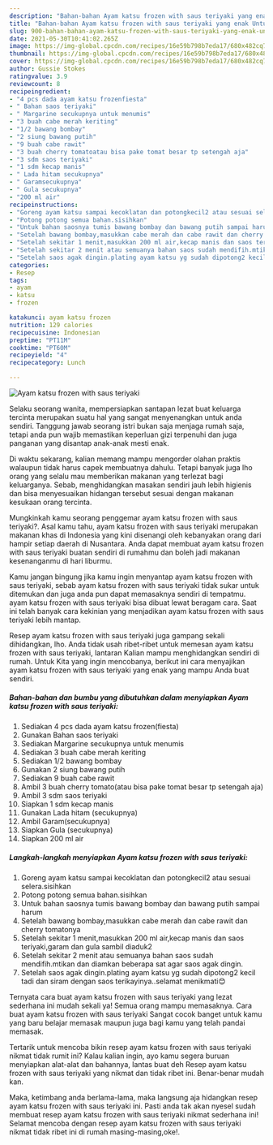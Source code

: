 ```yaml
---
description: "Bahan-bahan Ayam katsu frozen with saus teriyaki yang enak Untuk Jualan"
title: "Bahan-bahan Ayam katsu frozen with saus teriyaki yang enak Untuk Jualan"
slug: 900-bahan-bahan-ayam-katsu-frozen-with-saus-teriyaki-yang-enak-untuk-jualan
date: 2021-05-30T10:41:02.265Z
image: https://img-global.cpcdn.com/recipes/16e59b798b7eda17/680x482cq70/ayam-katsu-frozen-with-saus-teriyaki-foto-resep-utama.jpg
thumbnail: https://img-global.cpcdn.com/recipes/16e59b798b7eda17/680x482cq70/ayam-katsu-frozen-with-saus-teriyaki-foto-resep-utama.jpg
cover: https://img-global.cpcdn.com/recipes/16e59b798b7eda17/680x482cq70/ayam-katsu-frozen-with-saus-teriyaki-foto-resep-utama.jpg
author: Gussie Stokes
ratingvalue: 3.9
reviewcount: 8
recipeingredient:
- "4 pcs dada ayam katsu frozenfiesta"
- " Bahan saos teriyaki"
- " Margarine secukupnya untuk menumis"
- "3 buah cabe merah keriting"
- "1/2 bawang bombay"
- "2 siung bawang putih"
- "9 buah cabe rawit"
- "3 buah cherry tomatoatau bisa pake tomat besar tp setengah aja"
- "3 sdm saos teriyaki"
- "1 sdm kecap manis"
- " Lada hitam secukupnya"
- " Garamsecukupnya"
- " Gula secukupnya"
- "200 ml air"
recipeinstructions:
- "Goreng ayam katsu sampai kecoklatan dan potongkecil2 atau sesuai selera.sisihkan"
- "Potong potong semua bahan.sisihkan"
- "Untuk bahan saosnya tumis bawang bombay dan bawang putih sampai harum"
- "Setelah bawang bombay,masukkan cabe merah dan cabe rawit dan cherry tomatonya"
- "Setelah sekitar 1 menit,masukkan 200 ml air,kecap manis dan saos teriyaki,garam dan gula sambil diaduk2"
- "Setelah sekitar 2 menit atau semuanya bahan saos sudah mendifih.mtikan dan diamkan beberapa sat agar saos agak dingin."
- "Setelah saos agak dingin.plating ayam katsu yg sudah dipotong2 kecil tadi dan siram dengan saos terikayinya..selamat menikmati😊"
categories:
- Resep
tags:
- ayam
- katsu
- frozen

katakunci: ayam katsu frozen 
nutrition: 129 calories
recipecuisine: Indonesian
preptime: "PT11M"
cooktime: "PT60M"
recipeyield: "4"
recipecategory: Lunch

---
```



![Ayam katsu frozen with saus teriyaki](https://img-global.cpcdn.com/recipes/16e59b798b7eda17/680x482cq70/ayam-katsu-frozen-with-saus-teriyaki-foto-resep-utama.jpg)

Selaku seorang wanita, mempersiapkan santapan lezat buat keluarga tercinta merupakan suatu hal yang sangat menyenangkan untuk anda sendiri. Tanggung jawab seorang istri bukan saja menjaga rumah saja, tetapi anda pun wajib memastikan keperluan gizi terpenuhi dan juga panganan yang disantap anak-anak mesti enak.

Di waktu  sekarang, kalian memang mampu mengorder olahan praktis walaupun tidak harus capek membuatnya dahulu. Tetapi banyak juga lho orang yang selalu mau memberikan makanan yang terlezat bagi keluarganya. Sebab, menghidangkan masakan sendiri jauh lebih higienis dan bisa menyesuaikan hidangan tersebut sesuai dengan makanan kesukaan orang tercinta. 



Mungkinkah kamu seorang penggemar ayam katsu frozen with saus teriyaki?. Asal kamu tahu, ayam katsu frozen with saus teriyaki merupakan makanan khas di Indonesia yang kini disenangi oleh kebanyakan orang dari hampir setiap daerah di Nusantara. Anda dapat membuat ayam katsu frozen with saus teriyaki buatan sendiri di rumahmu dan boleh jadi makanan kesenanganmu di hari liburmu.

Kamu jangan bingung jika kamu ingin menyantap ayam katsu frozen with saus teriyaki, sebab ayam katsu frozen with saus teriyaki tidak sukar untuk ditemukan dan juga anda pun dapat memasaknya sendiri di tempatmu. ayam katsu frozen with saus teriyaki bisa dibuat lewat beragam cara. Saat ini telah banyak cara kekinian yang menjadikan ayam katsu frozen with saus teriyaki lebih mantap.

Resep ayam katsu frozen with saus teriyaki juga gampang sekali dihidangkan, lho. Anda tidak usah ribet-ribet untuk memesan ayam katsu frozen with saus teriyaki, lantaran Kalian mampu menghidangkan sendiri di rumah. Untuk Kita yang ingin mencobanya, berikut ini cara menyajikan ayam katsu frozen with saus teriyaki yang enak yang mampu Anda buat sendiri.

<!--inarticleads1-->

##### Bahan-bahan dan bumbu yang dibutuhkan dalam menyiapkan Ayam katsu frozen with saus teriyaki:

1. Sediakan 4 pcs dada ayam katsu frozen(fiesta)
1. Gunakan  Bahan saos teriyaki
1. Sediakan  Margarine secukupnya untuk menumis
1. Sediakan 3 buah cabe merah keriting
1. Sediakan 1/2 bawang bombay
1. Gunakan 2 siung bawang putih
1. Sediakan 9 buah cabe rawit
1. Ambil 3 buah cherry tomato(atau bisa pake tomat besar tp setengah aja)
1. Ambil 3 sdm saos teriyaki
1. Siapkan 1 sdm kecap manis
1. Gunakan  Lada hitam (secukupnya)
1. Ambil  Garam(secukupnya)
1. Siapkan  Gula (secukupnya)
1. Siapkan 200 ml air




<!--inarticleads2-->

##### Langkah-langkah menyiapkan Ayam katsu frozen with saus teriyaki:

1. Goreng ayam katsu sampai kecoklatan dan potongkecil2 atau sesuai selera.sisihkan
1. Potong potong semua bahan.sisihkan
1. Untuk bahan saosnya tumis bawang bombay dan bawang putih sampai harum
1. Setelah bawang bombay,masukkan cabe merah dan cabe rawit dan cherry tomatonya
1. Setelah sekitar 1 menit,masukkan 200 ml air,kecap manis dan saos teriyaki,garam dan gula sambil diaduk2
1. Setelah sekitar 2 menit atau semuanya bahan saos sudah mendifih.mtikan dan diamkan beberapa sat agar saos agak dingin.
1. Setelah saos agak dingin.plating ayam katsu yg sudah dipotong2 kecil tadi dan siram dengan saos terikayinya..selamat menikmati😊




Ternyata cara buat ayam katsu frozen with saus teriyaki yang lezat sederhana ini mudah sekali ya! Semua orang mampu memasaknya. Cara buat ayam katsu frozen with saus teriyaki Sangat cocok banget untuk kamu yang baru belajar memasak maupun juga bagi kamu yang telah pandai memasak.

Tertarik untuk mencoba bikin resep ayam katsu frozen with saus teriyaki nikmat tidak rumit ini? Kalau kalian ingin, ayo kamu segera buruan menyiapkan alat-alat dan bahannya, lantas buat deh Resep ayam katsu frozen with saus teriyaki yang nikmat dan tidak ribet ini. Benar-benar mudah kan. 

Maka, ketimbang anda berlama-lama, maka langsung aja hidangkan resep ayam katsu frozen with saus teriyaki ini. Pasti anda tak akan nyesel sudah membuat resep ayam katsu frozen with saus teriyaki nikmat sederhana ini! Selamat mencoba dengan resep ayam katsu frozen with saus teriyaki nikmat tidak ribet ini di rumah masing-masing,oke!.

